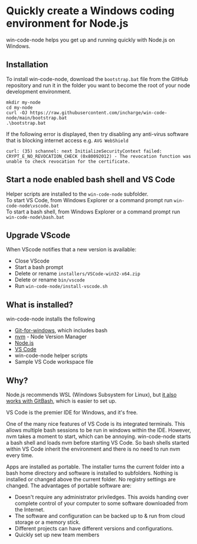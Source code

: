 # Quickly create a Windows coding environment for Node.js

win-code-node helps you get up and running quickly with Node.js on Windows.

## Installation
To install win-code-node, download the `bootstrap.bat` file from the GitHub repository and run it in the folder you want to become the root of your node development environment.

```
mkdir my-node
cd my-node
curl -OJ https://raw.githubusercontent.com/incharge/win-code-node/main/bootstrap.bat
.\bootstrap.bat
```

If the following error is displayed, then try disabling any anti-virus software that is blocking internet access e.g. `AVG WebShield`
```
curl: (35) schannel: next InitializeSecurityContext failed: CRYPT_E_NO_REVOCATION_CHECK (0x80092012) - The revocation function was unable to check revocation for the certificate.
```
## Start a node enabled bash shell and VS Code
Helper scripts are installed to the `win-code-node` subfolder.  
To start VS Code, from Windows Explorer or a command prompt run `win-code-node\vscode.bat`  
To start a bash shell, from Windows Explorer or a command prompt run `win-code-node\bash.bat`  

## Upgrade VScode
When VScode notifies that a new version is available:
- Close VScode
- Start a bash prompt
- Delete or rename `installers/VSCode-win32-x64.zip`
- Delete or rename `bin/vscode`
- Run `win-code-node/install-vscode.sh`

## What is installed?
win-code-node installs the following
- [Git-for-windows](https://github.com/git-for-windows/git), which includes bash
- [nvm](https://github.com/nvm-sh/nvm) - Node Version Manager
- [Node.js](https://nodejs.org)
- [VS Code](https://code.visualstudio.com/)
- win-code-node helper scripts
- Sample VS Code workspace file

## Why?
Node.js recommends WSL (Windows Subsystem for Linux), but [it also works with GitBash](https://github.com/nvm-sh/nvm#important-notes), which is easier to set up.

VS Code is the premier IDE for Windows, and it's free.

One of the many nice features of VS Code is its integrated terminals.  This allows multiple bash sessions to be run in windows  within the IDE. However, nvm takes a moment to start, which can be annoying. win-code-node starts a bash shell and loads nvm before starting VS Code.  So bash shells started within VS Code inherit the environment and there is no need to run nvm every time.

Apps are installed as portable. The installer turns the current folder into a bash home directory and software is installed to subfolders. Nothing is installed or changed above the current folder.  No registry settings are changed. The advantages of portable software are:
- Doesn't require any administrator priviledges. This avoids handing over complete control of your computer to some software downloaded from the Internet.
- The software and configuration can be backed up to & run from cloud storage or a memory stick.
- Different projects can have different versions and configurations.
- Quickly set up new team members
